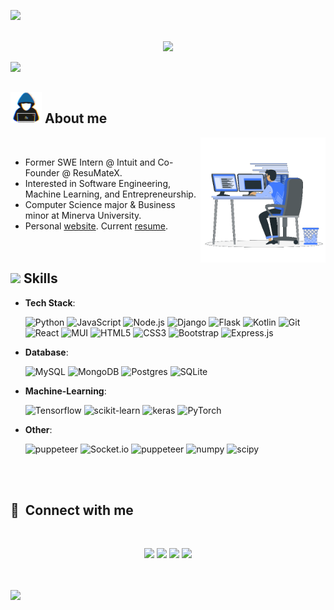 <img src="https://user-images.githubusercontent.com/73097560/115834477-dbab4500-a447-11eb-908a-139a6edaec5c.gif"><br><br>
<p align="center">
  <a href="https://github.com/DenverCoder1/readme-typing-svg"><img src="https://readme-typing-svg.herokuapp.com?font=Time+New+Roman&color=cyan&size=25&duration=2500&pause=1500&center=true&vCenter=true&width=600&height=70&lines=Hi,+I+am+Djordje+Ristic!;"></a>
</p>
<img src="https://user-images.githubusercontent.com/73097560/115834477-dbab4500-a447-11eb-908a-139a6edaec5c.gif"><br>

	
## <picture><img src = "https://github.com/0xAbdulKhalid/0xAbdulKhalid/raw/main/assets/mdImages/about_me.gif" width = 50px></picture> **About me**

<picture> <img align="right" src="https://github.com/0xAbdulKhalid/0xAbdulKhalid/raw/main/assets/mdImages/Right_Side.gif" width = 200px></picture>

<br>

- Former SWE Intern @ Intuit and Co-Founder @ ResuMateX.
- Interested in Software Engineering, Machine Learning, and Entrepreneurship.
- Computer Science major & Business minor at Minerva University.
- Personal [website](https://www.djordjeristic.com). Current [resume](https://drive.google.com/file/d/1P8P8xKvHgzqDjVz7OgxAHqdqvegpM_rw/view?usp=sharing).
<br><br><br>


## <img src="https://media2.giphy.com/media/QssGEmpkyEOhBCb7e1/giphy.gif?cid=ecf05e47a0n3gi1bfqntqmob8g9aid1oyj2wr3ds3mg700bl&rid=giphy.gif" width ="25"><b> Skills</b>

<p align="center">

- **Tech Stack**:

    ![Python](https://img.shields.io/badge/Python%20-%2314354C.svg?style=for-the-badge&logo=python&logoColor=white)
    ![JavaScript](https://img.shields.io/badge/JavaScript%20-%23F7DF1E.svg?style=for-the-badge&logo=javascript&logoColor=black)
    ![Node.js](https://img.shields.io/badge/Node.js-43853D?style=for-the-badge&logo=node.js&logoColor=white)
    ![Django](https://img.shields.io/badge/Django-092E20?style=for-the-badge&logo=django&logoColor=white)
    ![Flask](https://img.shields.io/badge/flask-%23000.svg?style=for-the-badge&logo=flask&logoColor=white) 
    ![Kotlin](https://img.shields.io/badge/Kotlin-0095D5?&style=for-the-badge&logo=kotlin&logoColor=white)
    ![Git](https://img.shields.io/badge/git-%23F05033.svg?style=for-the-badge&logo=git&logoColor=white)
    ![React](https://img.shields.io/badge/react-%2320232a.svg?style=for-the-badge&logo=react&logoColor=%2361DAFB)
    ![MUI](https://img.shields.io/badge/MUI-%230081CB.svg?style=for-the-badge&logo=mui&logoColor=white)
    ![HTML5](https://img.shields.io/badge/HTML5%20-%23E34F26.svg?style=for-the-badge&logo=html5&logoColor=white)
    ![CSS3](https://img.shields.io/badge/CSS%20-%231572B6.svg?style=for-the-badge&logo=css3&logoColor=white)
    ![Bootstrap](https://img.shields.io/badge/Bootstrap-563D7C?style=for-the-badge&logo=bootstrap&logoColor=white)
    ![Express.js](https://img.shields.io/badge/Express.js-404D59?style=for-the-badge)


- **Database**:

    ![MySQL](https://img.shields.io/badge/MySQL-00000F?style=for-the-badge&logo=mysql&logoColor=white)
    ![MongoDB](https://img.shields.io/badge/MongoDB-4EA94B?style=for-the-badge&logo=mongodb&logoColor=white)
    ![Postgres](https://img.shields.io/badge/postgres-%23316192.svg?style=for-the-badge&logo=postgresql&logoColor=white)
    ![SQLite](https://img.shields.io/badge/sqlite-%2307405e.svg?style=for-the-badge&logo=sqlite&logoColor=white)
    
- **Machine-Learning**:
	
    ![Tensorflow](https://img.shields.io/badge/TensorFlow-FF6F00?style=for-the-badge&logo=tensorflow&logoColor=white)
    <img src="https://a11ybadges.com/badge?logo=scikitlearn" alt="scikit-learn" height="28"/>
    <img src="https://a11ybadges.com/badge?logo=keras" alt="keras" height="28"/>
    <img src="https://a11ybadges.com/badge?logo=pytorch" alt="PyTorch" height="28"/>
	
- **Other**:
	
	<img src="https://a11ybadges.com/badge?logo=pandas" alt="puppeteer" height="28"/>
	<img src="https://img.shields.io/badge/Socket.io-black?style=for-the-badge&logo=socket.io&badgeColor=010101" alt="Socket.io" height="28"/>
	<img src="https://a11ybadges.com/badge?logo=puppeteer" alt="puppeteer" height="28"/>
	<img src="https://a11ybadges.com/badge?logo=numpy" alt="numpy" height="28"/>
	<img src="https://a11ybadges.com/badge?logo=scipy" alt="scipy" height="28"/>
</p> 

<br>
<br>




## :link: &nbsp;Connect with me
<br>
<div align="center">
<p align="center">
<a href="https://www.linkedin.com/in/djordjeristic/"><img src="https://img.shields.io/badge/-Djordje%20Ristic-0077B5?style=for-the-badge&logo=Linkedin&logoColor=white"/></a>
<a href="mailto:rist.djordje@gmail.com"><img src="https://img.shields.io/badge/-rist.djordje@gmail.com-D14836?style=for-the-badge&logo=Gmail&logoColor=white"/></a>
<a href="https://www.djordjeristic.com"><img src="https://img.shields.io/badge/-djordjeristic.com-3423A6?style=for-the-badge&logo=Google-Chrome&logoColor=white"/></a>
<!--<a href="https://twitter.com/itsdjordje"><img src="https://img.shields.io/badge/-itsdjordje-1DA1F2?style=for-the-badge&logo=twitter&logoColor=white"/></a>-->
<a href="https://www.instagram.com/risticcdjordje/"><img src="https://img.shields.io/badge/-risticcdjordje-E4405F?style=for-the-badge&logo=Instagram&logoColor=white"/></a>
</p>
</a>
</div>
<br>
<br>
<img src="https://user-images.githubusercontent.com/73097560/115834477-dbab4500-a447-11eb-908a-139a6edaec5c.gif">

<!--
## <img src="https://media.giphy.com/media/iY8CRBdQXODJSCERIr/giphy.gif" width="35"><b> Github Stats </b>
<div align="center">
<a href="https://github.com/anuraghazra/github-readme-stats">
  <img align="center" src="https://github-readme-stats.vercel.app/api/top-langs/?username=risticdjordje&theme=github_dark&layout=compact" />
</a>
<a href="https://github.com/anuraghazra/github-readme-stats">
  <img align="center" src="https://github-readme-stats.vercel.app/api?username=risticdjordje&include_all_commits=true&show_icons=true&theme=github_dark&hide=contribs&count_private=true" />
</a>
</div>
-->



